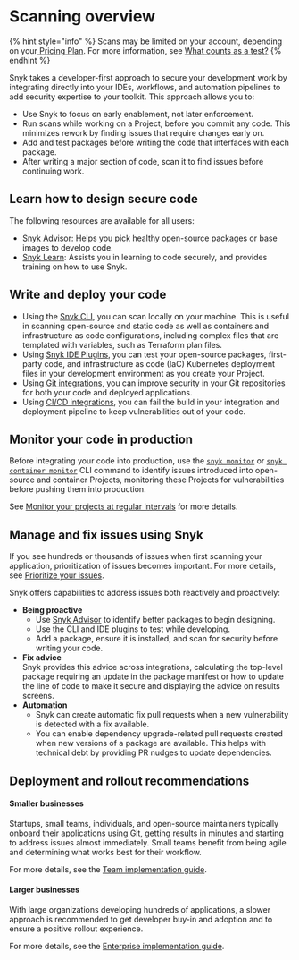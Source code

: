 # Scanning overview

{% hint style="info" %}
Scans may be limited on your account, depending on your[ Pricing Plan](../implement-snyk/enterprise-implementation-guide/trial-limitations.md). For more information, see [What counts as a test?](../working-with-snyk/what-counts-as-a-test.md)
{% endhint %}

Snyk takes a developer-first approach to secure your development work by integrating directly into your IDEs, workflows, and automation pipelines to add security expertise to your toolkit. This approach allows you to:

* Use Snyk to focus on early enablement, not later enforcement.&#x20;
* Run scans while working on a Project, before you commit any code. This minimizes rework by finding issues that require changes early on.
* Add and test packages before writing the code that interfaces with each package.
* &#x20;After writing a major section of code, scan it to find issues before continuing work.

## Learn how to design secure code

The following resources are available for all users:

* [Snyk Advisor](https://snyk.io/advisor): Helps you pick healthy open-source packages or base images to develop code.
* [Snyk Learn](https://learn.snyk.io/): Assists you in learning to code securely, and provides training on how to use Snyk.

## Write and deploy your code

* Using the [Snyk CLI](../snyk-cli/), you can scan locally on your machine. This is useful in scanning open-source and static code as well as containers and infrastructure as code configurations, including complex files that are templated with variables, such as Terraform plan files.
* Using [Snyk IDE Plugins](../scm-ide-and-ci-cd-integrations/snyk-ide-plugins-and-extensions/), you can test your open-source packages, first-party code, and infrastructure as code (IaC) Kubernetes deployment files in your development environment as you create your Project.
* Using [Git integrations](../scm-ide-and-ci-cd-integrations/snyk-scm-integrations/), you can improve security in your Git repositories for both your code and deployed applications.
* Using [CI/CD integrations](../scm-ide-and-ci-cd-integrations/snyk-ci-cd-integrations/), you can fail the build in your integration and deployment pipeline to keep vulnerabilities out of your code.

## Monitor your code in production

Before integrating your code into production, use the [`snyk monitor`](../snyk-cli/commands/monitor.md) or [`snyk container monitor`](../snyk-cli/commands/container-monitor.md) CLI command to identify issues introduced into open-source and container Projects, monitoring these Projects for vulnerabilities before pushing them into production.

See [Monitor your projects at regular intervals](../snyk-cli/scan-and-maintain-projects-using-the-cli/monitor-your-projects-at-regular-intervals.md) for more details.

## Manage and fix issues using Snyk

If you see hundreds or thousands of issues when first scanning your application, prioritization of issues becomes important. For more details, see [Prioritize your issues](../manage-risk/prioritize-issues-for-fixing/).

Snyk offers capabilities to address issues both reactively and proactively:

* **Being proactive**
  * Use [Snyk Advisor](https://snyk.io/advisor) to identify better packages to begin designing.
  * Use the CLI and IDE plugins to test while developing.
  * Add a package, ensure it is installed, and scan for security before writing your code.
* **Fix advice**\
  Snyk provides this advice across integrations, calculating the top-level package requiring an update in the package manifest or how to update the line of code to make it secure and displaying the advice on results screens.
* **Automation**
  * Snyk can create automatic fix pull requests when a new vulnerability is detected with a fix available.
  * You can enable dependency upgrade-related pull requests created when new versions of a package are available. This helps with technical debt by providing PR nudges to update dependencies.

## Deployment and rollout recommendations

#### Smaller businesses

Startups, small teams, individuals, and open-source maintainers typically onboard their applications using Git, getting results in minutes and starting to address issues almost immediately. Small teams benefit from being agile and determining what works best for their workflow. &#x20;

For more details, see the [Team implementation guide](../implement-snyk/team-implementation-guide/).

#### Larger businesses

With large organizations developing hundreds of applications, a slower approach is recommended to get developer buy-in and adoption and to ensure a positive rollout experience.

For more details, see the [Enterprise implementation guide](../implement-snyk/enterprise-implementation-guide/).
